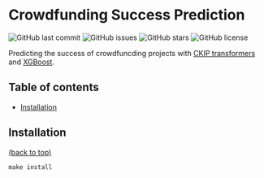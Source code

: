 # Crowdfunding Success Prediction

![GitHub last commit](https://img.shields.io/github/last-commit/JackywithaWhiteDog/crowdfunding-success-prediction)
![GitHub issues](https://img.shields.io/github/issues/JackywithaWhiteDog/crowdfunding-success-prediction)
![GitHub stars](https://img.shields.io/github/stars/JackywithaWhiteDog/crowdfunding-success-prediction)
![GitHub license](https://img.shields.io/github/license/JackywithaWhiteDog/crowdfunding-success-prediction)

Predicting the success of crowdfuncding projects with [CKIP transformers](https://github.com/ckiplab/ckip-transformers) and [XGBoost](https://github.com/dmlc/xgboost).

## Table of contents

- [Installation](#installation)

## Installation

[(back to top)](#crowdfunding-success-prediction)

```shell
make install
```
